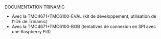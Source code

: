 DOCUMENTATION TRINAMIC

- Avec la TMC4671+TMC6100-EVAL (kit de développement, utilisation de l'IDE de Trinamic)
- Avec la TMC4671+TMC6100-BOB (tentatives de connexion en SPI avec une Raspberry Pi3)
